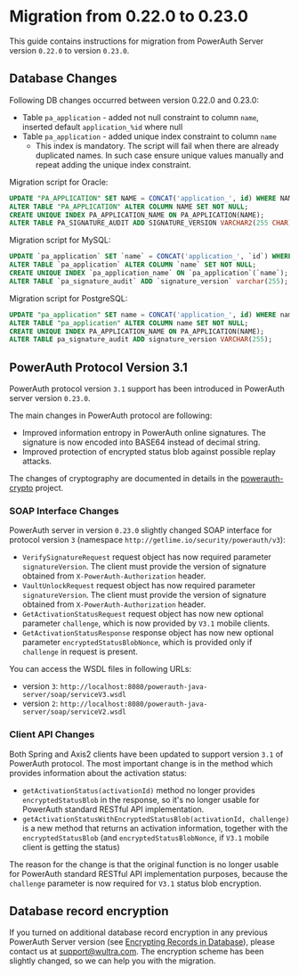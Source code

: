 # Migration from 0.22.0 to 0.23.0

This guide contains instructions for migration from PowerAuth Server version `0.22.0` to version `0.23.0`.

## Database Changes

Following DB changes occurred between version 0.22.0 and 0.23.0:
- Table `pa_application` - added not null constraint to column `name`, inserted default `application_%id` where null
- Table `pa_application` - added unique index constraint to column `name`
  - This index is mandatory. The script will fail when there are already duplicated names. In such case ensure unique
  values manually and repeat adding the unique index constraint.

Migration script for Oracle:
```sql
UPDATE "PA_APPLICATION" SET NAME = CONCAT('application_', id) WHERE NAME IS NULL;
ALTER TABLE "PA_APPLICATION" ALTER COLUMN NAME SET NOT NULL;
CREATE UNIQUE INDEX PA_APPLICATION_NAME ON PA_APPLICATION(NAME);
ALTER TABLE PA_SIGNATURE_AUDIT ADD SIGNATURE_VERSION VARCHAR2(255 CHAR);
```

Migration script for MySQL:
```sql
UPDATE `pa_application` SET `name` = CONCAT('application_', `id`) WHERE `name` IS NULL;
ALTER TABLE `pa_application` ALTER COLUMN `name` SET NOT NULL;
CREATE UNIQUE INDEX `pa_application_name` ON `pa_application`(`name`);
ALTER TABLE `pa_signature_audit` ADD `signature_version` varchar(255);
```

Migration script for PostgreSQL:
```sql
UPDATE "pa_application" SET name = CONCAT('application_', id) WHERE name IS NULL;
ALTER TABLE "pa_application" ALTER COLUMN name SET NOT NULL;
CREATE UNIQUE INDEX PA_APPLICATION_NAME ON PA_APPLICATION(NAME);
ALTER TABLE pa_signature_audit ADD signature_version VARCHAR(255);
```

## PowerAuth Protocol Version 3.1

PowerAuth protocol version `3.1` support has been introduced in PowerAuth server version `0.23.0`. 

The main changes in PowerAuth protocol are following:
- Improved information entropy in PowerAuth online signatures. The signature is now encoded into BASE64 instead of decimal string.
- Improved protection of encrypted status blob against possible replay attacks. 

The changes of cryptography are documented in details in the [powerauth-crypto](https://github.com/wultra/powerauth-crypto) project. 

### SOAP Interface Changes

PowerAuth server in version `0.23.0` slightly changed SOAP interface for protocol version `3` (namespace `http://getlime.io/security/powerauth/v3`):

- `VerifySignatureRequest` request object has now required parameter `signatureVersion`. The client must provide the version of signature obtained from `X-PowerAuth-Authorization` header.
- `VaultUnlockRequest` request object has now required parameter `signatureVersion`. The client must provide the version of signature obtained from `X-PowerAuth-Authorization` header.
- `GetActivationStatusRequest` request object has now new optional parameter `challenge`, which is now provided by `V3.1` mobile clients.
- `GetActivationStatusResponse` response object has now new optional parameter `encryptedStatusBlobNonce`, which is provided only if `challenge` in request is present.

You can access the WSDL files in following URLs:
- version `3`: `http://localhost:8080/powerauth-java-server/soap/serviceV3.wsdl`
- version `2`: `http://localhost:8080/powerauth-java-server/soap/serviceV2.wsdl`

### Client API Changes

Both Spring and Axis2 clients have been updated to support version `3.1` of PowerAuth protocol. The most important change is in the method which provides information about the activation status:

- `getActivationStatus(activationId)` method no longer provides `encryptedStatusBlob` in the response, so it's no longer usable for PowerAuth standard RESTful API implementation.
- `getActivationStatusWithEncryptedStatusBlob(activationId, challenge)` is a new method that returns an activation information, together with the `encryptedStatusBlob` (and `encryptedStatusBlobNonce`, if `V3.1` mobile client is getting the status)

The reason for the change is that the original function is no longer usable for PowerAuth standard RESTful API implementation purposes, because the `challenge` parameter is now required for `V3.1` status blob encryption.

## Database record encryption

If you turned on additional database record encryption in any previous PowerAuth Server version (see [Encrypting Records in Database](Encrypting-Records-in-Database.md#additional-record-encryption)), please contact us at [support@wultra.com](mailto:support@wultra.com). The encryption scheme has been slightly changed, so we can help you with the migration.
